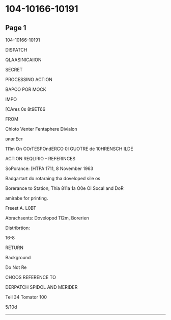 # 104-10166-10191

## Page 1

104-10166-10191

DISPATCH

QLAASINICAIION

SECRET

PROCESSINO ACTION

ВАРСО POR МОСК

IMPO

[CAres 0s 8t9ET66

FROM

Chloto Venter Fentaphere Divialon

вивлЕст

111m On COrTESPOndERCO 0l GUOTRE de 10HRENSCH ILDE

ACTION REQLIRIO - REFERINCES

SoPorance: [HTPA 1711, 8 November 1963

Badgartart do rotaraing tha doveloped sile os

Borerance to Station, Thia 811a 1a O0e Ol Socal and DoR

amirabe for printing.

Freest A. L0BT

Abrachsents: Dovelopod 112m, Borerien

Distribrtion:

16-8

RETURN

Background

Do Not Re

CHOOS REFERENCE TO

DERPATCH SPIDOL AND MERIDER

Tell 34 Tomator 100

5/10d

---


